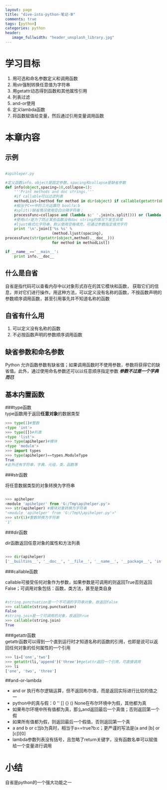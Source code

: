 ```yaml
---
layout: page
title: "dive-into-python-笔记-Ⅲ"
comments: true
tags: [python]
categories: python
header:
   image_fullwidth: "header_unsplash_library.jpg"
---
```

# 学习目标
1. 用可选和命名参数定义和调用函数
2. 用str强制转换任意值为字符串
3. 用getattr动态得到函数和其他属性引用
4. 列表过滤
5. and-or使用
6. 定义lambda函数
7. 将函数赋值给变量，然后通过引用变量调用函数

# 本章内容    
## 示例

```python

#apihleper.py

#定义函数info，object是固定参数，spacing和collapse是缺省参数
def info(object,spacing=10,collapse=1):
    '''Print methods and doc strings.'''
    #if callable可以过滤列表
    methodList=[method for method in dir(object) if callable(getattr(object,method))]
    #相当于C++中的三元运算符 bool?a:b
    #split()缺省情况使用空白分隔字符串；
    processFunc=collapse and (lambda s:' '.join(s.split())) or (lambda s:s)
    #使用str是为了防止某些函数没有doc string的情况下发生异常
    #ljust格式化字符串，默认使用空格填充，可通过参数指定填充字符
    print '\n'.join(['%s %s' %
                     (method.ljust(spacing),
processFunc(str(getattr(object,method).__doc__)))
                     for method in methodList])

if __name__=='__main__':
    print info.__doc__
```
## 什么是自省  
自省是指代码可以查看内存中以对象形式存在的其它模块和函数，
获取它们的信息，并对它们进行操作。用这种方法，可以定义没有名称的函数，不按函数声明的参数顺序调用函数，甚至引用事先并不知道名称的函数


## 自省有什么用  

1. 可以定义没有名称的函数
2. 不必按函数声明的参数顺序调用函数


## 缺省参数和命名参数   

Python 允许函数参数有缺省值；如果调用函数时不使用参数，参数将获得它的缺省值。此外，通过使用命名参数还可以以任意顺序指定参数
***参数不过是一个字典而已***

## 基本内置函数   
###type函数   
type函数用于返回**任意对象**的数据类型

```python
>>> type(1)#整数
<type 'int'>
>>> type([])#列表
<type 'list'>
>>> type(apihelper)#模块
<type 'module'>
>>> import types
>>> type(apihelper)==types.ModuleType
True
#此外还有字符串，字典，元组，类，函数等
```

###str函数   

将任意数据类型的对象转换为字符串

```python

>>> apihelper
<module 'apihelper' from 'G:/Tmp\apihelper.py'>
>>> str(apihelper) #模块对象转换为字符串
"<module 'apihelper' from 'G:/Tmp\\apihelper.py'>"
>>> str(1)#整数转换为字符串
'1'
```

###dir函数   

dir函数返回任意对象的属性和方法列表

```python

>>> dir(apihelper)
['__builtins__', '__doc__', '__file__', '__name__', '__package__', 'info']
```
###callable函数  

callable可接受任何对象作为参数，如果参数是可调用的则返回True否则返回False；可调用对象包括：函数，类方法，甚至是类自身

```python

#string.punctuation是一个不可调的字符串对象，故返回false
>>> callable(string.punctuation)
False
#string.join是一个可调用的对象，故返回true
>>> callable(string.join)
True
```
###getattr函数   
getattr函数可以得到一个直到运行时才知道名称的函数的引用，也即是说可以返回任何对象的任何属性的一个引用

```python
>>> li=['one','two']
>>> getattr(li,'append')('three')#getattr返回一个引用，可直接调用
>>> li
['one', 'two', 'three']
```
##and-or-lambda   
+ and or 执行布尔逻辑运算，但不返回布尔值，而是返回实际进行比较的值之一 
+ python中的真与假：0 '' [] {} () None在布尔环境中为假，其他都为真
+ 如果布尔环境中所有值都为真，那么and返回最后一个真值；否则返回第一个假
+ 如果所有值都为假，则返回最后一个假值，否则返回第一个真
+ a and b or c当b为真时，相当于a==true?b:c；更严谨的写法是(a and [b] or [c])[0]
+ lambda参数列表没有括号，且忽略了return关键字，没有函数名单可以赋值给一个变量进行调用

# 小结   
自省是python的一个强大功能之一

